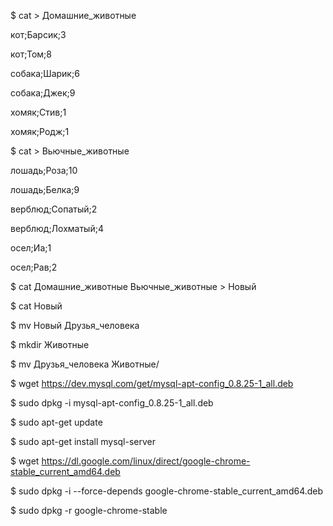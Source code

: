 $ cat > Домашние_животные

кот;Барсик;3

кот;Том;8

собака;Шарик;6

собака;Джек;9

хомяк;Стив;1

хомяк;Родж;1


$ cat > Вьючные_животные

лошадь;Роза;10

лошадь;Белка;9

верблюд;Сопатый;2

верблюд;Лохматый;4

осел;Иа;1

осел;Рав;2


$ cat Домашние_животные Вьючные_животные > Новый

$ cat Новый 

$ mv Новый Друзья_человека

$ mkdir Животные

$ mv Друзья_человека Животные/

$ wget https://dev.mysql.com/get/mysql-apt-config_0.8.25-1_all.deb

$ sudo dpkg -i mysql-apt-config_0.8.25-1_all.deb

$ sudo apt-get update

$ sudo apt-get install mysql-server

$ wget https://dl.google.com/linux/direct/google-chrome-stable_current_amd64.deb

$ sudo dpkg -i --force-depends google-chrome-stable_current_amd64.deb

$ sudo dpkg -r google-chrome-stable
